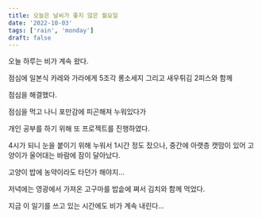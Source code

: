 ```yaml
---
title: 오늘은 날씨가 좋지 않은 월요일
date: '2022-10-03'
tags: ['rain', 'monday']
draft: false
---
```


오늘 하루는 비가 계속 왔다.

점심에 일본식 카레와
가라에게 5조각 롱소세지 그리고 새우튀김 2피스와 함께

점심을 해결했다.

점심을 먹고 나니 포만감에 피곤해져 누워있다가

개인 공부를 하기 위해 또 프로젝트를 진행하였다.

4시가 되니 눈을 붙이기 위해 누워서 1시간 정도 잤으나,
중간에 아랫층 캣맘이 있어 고양이가 울어대는 바람에 잠이 달아났다.

고양이 밥에 농약이라도 타던가 해야지...

저녁에는 영광에서 가져온 고구마를 밥솥에 쪄서 김치와 함께 먹었다.

지금 이 일기를 쓰고 있는 시간에도 비가 계속 내린다...
